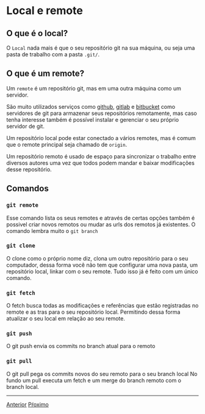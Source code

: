 # Local e remote

## O que é o **local**? 

O `Local` nada mais é que o seu repositório git na sua máquina, ou seja
uma pasta de trabalho com a pasta `.git/`.

## O que é um **remote**? 

Um `remote` é um repositório git, mas em uma outra máquina como um servidor.

São muito utilizados serviços como [github](https://github.com/), 
[gitlab](https://gitlab.com/) e [bitbucket](https://bitbucket.org/) como 
servidores de git para armazenar seus repositórios remotamente, mas caso
tenha interesse também é possível instalar e gerenciar o seu próprio servidor
de git.

Um repositório local pode estar conectado a vários remotes, mas é comum que o
remote principal seja chamado de `origin`.

Um repositório remoto é usado de espaço para sincronizar o trabalho entre diversos
autores uma vez que todos podem mandar e baixar modificações desse repositório.

## Comandos

### `git remote`

Esse comando lista os seus remotes e através de certas opções também é possivel
criar novos remotos ou mudar as urls dos remotos já existentes. O comando lembra
muito o `git branch`

### `git clone`

O clone como o próprio nome diz, clona um outro repositório para o seu computador, dessa
forma você não tem que configurar uma nova pasta, um repositório local, linkar com
o seu remote. Tudo isso já é feito com um único comando.

### `git fetch`

O fetch busca todas as modificações e referências que estão registradas no remote
e as tras para o seu repositório local. Permitindo dessa forma atualizar o seu local
em relação ao seu remote.

### `git push`

O git push envia os commits no branch atual para o remoto 

### `git pull`

O git pull pega os commits novos do seu remoto para o seu branch local
No fundo um pull executa um fetch e um merge do branch remoto com o branch local.

---

[Anterior](merge-rebase.md)
[Pŕoximo](saber-mais.md)
